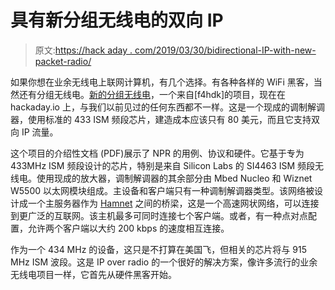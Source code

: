 # 具有新分组无线电的双向 IP

> 原文:[https://hack aday . com/2019/03/30/bidirectional-IP-with-new-packet-radio/](https://hackaday.com/2019/03/30/bidirectional-ip-with-new-packet-radio/)

如果你想在业余无线电上联网计算机，有几个选择。有各种各样的 WiFi 黑客，当然还有分组无线电。[新的分组无线电](https://hackaday.io/project/164092-npr-new-packet-radio)，一个来自[f4hdk]的项目，现在在 hackaday.io 上，与我们以前见过的任何东西都不一样。这是一个现成的调制解调器，使用标准的 433 ISM 频段芯片，建造成本应该只有 80 美元，而且它支持双向 IP 流量。

这个项目的介绍性文档 (PDF)展示了 NPR 的用例、协议和硬件。它基于专为 433MHz ISM 频段设计的芯片，特别是来自 Silicon Labs 的 SI4463 ISM 频段无线电。使用现成的放大器，调制解调器的其余部分由 Mbed Nucleo 和 Wiznet W5500 以太网模块组成。主设备和客户端只有一种调制解调器类型。该网络被设计成一个主服务器作为 [Hamnet](http://www.philsherrod.com/hamradio/Hamnet.pdf) 之间的桥梁，这是一个高速网状网络，可以连接到更广泛的互联网。该主机最多可同时连接七个客户端。或者，有一种点对点配置，允许两个客户端以大约 200 kbps 的速度相互连接。

作为一个 434 MHz 的设备，这只是不打算在美国飞，但相关的芯片将与 915 MHz ISM 波段。这是 IP over radio 的一个很好的解决方案，像许多流行的业余无线电项目一样，它首先从硬件黑客开始。